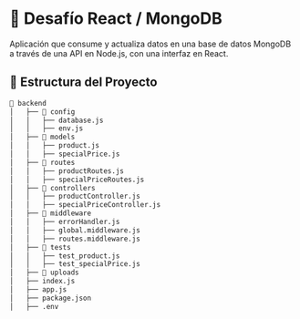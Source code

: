 # 🚀 Desafío React / MongoDB

Aplicación que consume y actualiza datos en una base de datos MongoDB a través de una API en Node.js, con una interfaz en React.

## 📂 Estructura del Proyecto

```bash
📂 backend
│   ├── 📂 config
│   │   ├── database.js
│   │   ├── env.js
│   ├── 📂 models
│   │   ├── product.js
│   │   ├── specialPrice.js
│   ├── 📂 routes
│   │   ├── productRoutes.js
│   │   ├── specialPriceRoutes.js
│   ├── 📂 controllers
│   │   ├── productController.js
│   │   ├── specialPriceController.js
│   ├── 📂 middleware
│   │   ├── errorHandler.js
│   │   ├── global.middleware.js
│   │   ├── routes.middleware.js
│   ├── 📂 tests
│   │   ├── test_product.js
│   │   ├── test_specialPrice.js
│   ├── 📂 uploads
│   ├── index.js
│   ├── app.js
│   ├── package.json
│   ├── .env
